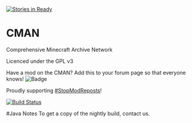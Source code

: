 [![Stories in Ready](https://badge.waffle.io/Comprehensive-Minecraft-Archive-Network/CMAN.png?label=ready&title=Ready)](https://waffle.io/Comprehensive-Minecraft-Archive-Network/CMAN)
# CMAN
Comprehensive Minecraft Archive Network

Licenced under the GPL v3

Have a mod on the CMAN? Add this to your forum page so that everyone knows! ![Badge](https://img.shields.io/badge/CMAN-Indexed-green.svg?style=flat-square)

Proudly supporting [#StopModReposts](http://www.stopmodreposts.org)!

[![Build Status](https://travis-ci.org/Comprehensive-Minecraft-Archive-Network/CMAN-Java.svg?branch=master)](https://travis-ci.org/Comprehensive-Minecraft-Archive-Network/CMAN-Java)

#Java Notes
To get a copy of the nightly build, contact us.
